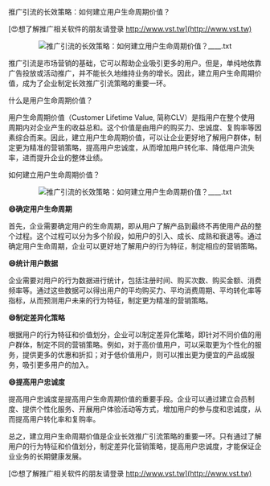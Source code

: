 推广引流的长效策略：如何建立用户生命周期价值？

[😍想了解推广相关软件的朋友请登录 http://www.vst.tw](http://www.vst.tw)

 <center><img src="https://vst.tw/MP4/tuiguang/png/6.png" alt="推广引流的长效策略：如何建立用户生命周期价值？____.txt"></center>

推广引流是市场营销的基础，它可以帮助企业吸引更多的用户。但是，单纯地依靠广告投放或活动推广，并不能长久地维持业务的增长。因此，建立用户生命周期价值，成为了企业制定长效推广引流策略的重要一环。

什么是用户生命周期价值？

用户生命周期价值（Customer Lifetime Value, 简称CLV）是指用户在整个使用周期内对企业产生的收益总和。这个价值是由用户的购买力、忠诚度、复购率等因素综合而来。因此，建立用户生命周期价值，可以让企业更好地了解用户群体，制定更为精准的营销策略，提高用户忠诚度，从而增加用户转化率、降低用户流失率，进而提升企业的整体业绩。

如何建立用户生命周期价值？

 <center><img src="https://vst.tw/MP4/tuiguang/png/6.png" alt="推广引流的长效策略：如何建立用户生命周期价值？____.txt"></center>

**😄确定用户生命周期**

首先，企业需要确定用户的生命周期，即从用户了解产品到最终不再使用产品的整个过程。这个过程可以分为多个阶段，如用户的引入、成长、成熟和衰退等。通过确定用户生命周期，企业可以更好地了解用户的行为特征，制定相应的营销策略。

**😄统计用户数据**

企业需要对用户的行为数据进行统计，包括注册时间、购买次数、购买金额、消费频率等。通过这些数据可以得出用户的平均购买力、平均消费周期、平均转化率等指标，从而预测用户未来的行为特征，制定更为精准的营销策略。

**😄制定差异化策略**

根据用户的行为特征和价值划分，企业可以制定差异化策略，即针对不同价值的用户群体，制定不同的营销策略。例如，对于高价值用户，可以采取更为个性化的服务，提供更多的优惠和折扣；对于低价值用户，则可以推出更为便宜的产品或服务，吸引更多用户的加入。

**😄提高用户忠诚度**

提高用户忠诚度是提高用户生命周期价值的重要手段。企业可以通过建立会员制度、提供个性化服务、开展用户体验活动等方式，增加用户的参与度和忠诚度，从而提高用户转化率和复购率。

总之，建立用户生命周期价值是企业长效推广引流策略的重要一环。只有通过了解用户的行为特征和价值划分，制定差异化营销策略，提高用户忠诚度，才能保证企业业务的长期健康发展。

[😍想了解推广相关软件的朋友请登录 http://www.vst.tw](http://www.vst.tw)




